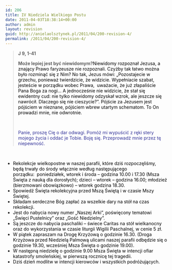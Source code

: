 ```yaml
---
id: 206
title: IV Niedziela Wielkiego Postu
date: 2011-04-03T18:38:14+00:00
author: admin
layout: revision
guid: http://anielaolsztynek.pl/2011/04/200-revision-4/
permalink: /2011/04/200-revision-4/
---
```

> **J 9, 1-41**
> 
> **Może lepiej jest być niewidomym?**<span style="color: #000000;">Niewidomy rozpoznał Jezusa, a znający Prawo faryzeusze nie rozpoznali. Czyżby tak łatwo można było rozminąć się z Nim? No tak, Jezus mówi: &#8222;Pozostajecie w grzechu, ponieważ twierdzicie, że widzicie. Wypełniacie szabat, jesteście w porządku wobec Prawa,  uważacie, że już złapaliście Pana Boga za nogi&#8230; A jednocześnie nie widzicie, że stał się ewidentny cud: nie tylko niewidomy odzyskał wzrok, ale jeszcze się nawrócił. Dlaczego się nie cieszycie?&#8221;. Pójście za Jezusem jest pójściem w nieznane, pójściem wbrew utartym schematom. To On prowadzi mnie, nie odwrotnie. </span>
> 
> <span style="color: #000000;"> </span>
> 
> <span style="color: #333399;">Panie, proszę Cię o dar odwagi. Pomóż mi wypuścić z ręki stery mojego życia i oddać je Tobie. Boję się. Przeprowadź mnie przez tę niepewność. </span>

<span style="color: #333399;"> </span>

  * <span style="color: #000000;">Rekolekcje wielkopostne w naszej parafii, które dziś rozpoczęliśmy, będą trwały do środy włącznie według następującego porządku: </span><span style="color: #000000;"> poniedziałek, wtorek i środa &#8211; godzina 10.00 i 17.30 (Msza Święta z nauką dla dorosłych); dzieci &#8211; wtorek &#8211; godzina 16.00; młodzież (bierzmowani obowiązkowo) &#8211; wtorek godzina 18.30.</span>
  * <span style="color: #000000;">Spowiedź Święta rekolekcyjna przed Mszą Świętą i w czasie Mszy Świętej.</span>
  * <span style="color: #000000;">Składam serdeczne Bóg zapłać za wszelkie dary na stół na czas rekolekcji.</span>
  * <span style="color: #000000;">Jest do nabycia nowy numer &#8222;Naszej Arki&#8221;, poświęcony tematowi &#8222;Święci Pustelnicy&#8221; oraz &#8222;Gość Niedzielny&#8221;.</span>
  * <span style="color: #000000;">Są jeszcze do nabycia paschaliki &#8211; świece Caritas na stół wielkanocny oraz do wykorzystania w czasie liturgii Wigilii Paschalnej, w cenie 5 zł.</span>
  * <span style="color: #000000;">W piątek zapraszam na Drogę Krzyżową o godzinie 16.30. (Droga Krzyżowa przed Niedzielą Palmową ulicami naszej parafii odbędzie się o godzinie 19.30, wcześniej Msza Święta o godzinie 19.00).</span>
  * <span style="color: #000000;">W następną niedzielę o godzinie 9.00 Msza Święta w intencji ofiar katastrofy smoleńskiej, w pierwszą rocznicę tej tragedii.</span>
  * <span style="color: #000000;">Dziś dzień modlitw w intencji kierowców i wszystkich podróżujących.</span>